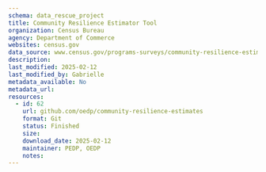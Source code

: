 ```yaml
---
schema: data_rescue_project 
title: Community Resilience Estimator Tool
organization: Census Bureau
agency: Department of Commerce
websites: census.gov
data_source: www.census.gov/programs-surveys/community-resilience-estimates.html
description: 
last_modified: 2025-02-12
last_modified_by: Gabrielle
metadata_available: No
metadata_url: 
resources:
  - id: 62
    url: github.com/oedp/community-resilience-estimates
    format: Git
    status: Finished
    size: 
    download_date: 2025-02-12
    maintainer: PEDP, OEDP
    notes: 
---
```

